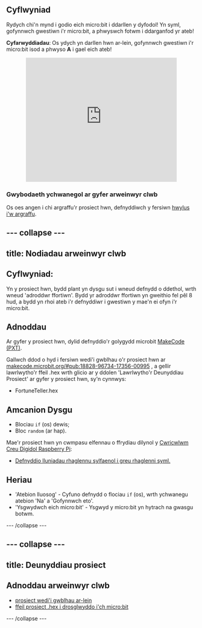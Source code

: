 ## Cyflwyniad

Rydych chi'n mynd i godio eich micro:bit i ddarllen y dyfodol! Yn syml, gofynnwch gwestiwn i'r micro:bit, a phwyswch fotwm i ddarganfod yr ateb!

**Cyfarwyddiadau**: Os ydych yn darllen hwn ar-lein, gofynnwch gwestiwn i'r micro:bit isod a phwyso **A** i gael eich ateb!

<div class="trinket" style="width:400px;margin: 0 auto;">
<div style="position:relative;height:0;padding-bottom:81.97%;overflow:hidden;"><iframe style="position:absolute;top:0;left:0;width:100%;height:100%;" src="https://makecode.microbit.org/---run?id=_X8jUAqb9mdfj" allowfullscreen="allowfullscreen" sandbox="allow-popups allow-scripts allow-same-origin" frameborder="0"></iframe></div>
</div>

### Gwybodaeth ychwanegol ar gyfer arweinwyr clwb

Os oes angen i chi argraffu'r prosiect hwn, defnyddiwch y fersiwn [hwylus i'w argraffu](https://projects.raspberrypi.org/en/projects/fortune-teller/print).

## \--- collapse \---

## title: Nodiadau arweinwyr clwb

## Cyflwyniad:

Yn y prosiect hwn, bydd plant yn dysgu sut i wneud defnydd o ddethol, wrth wneud 'adroddwr ffortiwn'. Bydd yr adroddwr ffortiwn yn gweithio fel pêl 8 hud, a bydd yn rhoi ateb i'r defnyddiwr i gwestiwn y mae'n ei ofyn i'r micro:bit.

## Adnoddau

Ar gyfer y prosiect hwn, dylid defnyddio'r golygydd microbit [MakeCode (PXT)](http://jumpto.cc/pxt-new).

Gallwch ddod o hyd i fersiwn wedi'i gwblhau o'r prosiect hwn ar [makecode.microbit.org/#pub:18828-96734-17356-00995](https://makecode.microbit.org/#pub:18828-96734-17356-00995) , a gellir lawrlwytho'r ffeil .hex wrth glicio ar y ddolen 'Lawrlwytho'r Deunyddiau Prosiect' ar gyfer y prosiect hwn, sy'n cynnwys:

* FortuneTeller.hex

## Amcanion Dysgu

* Blociau `if` (os) dewis;
* Bloc `random` (ar hap).

Mae'r prosiect hwn yn cwmpasu elfennau o ffrydiau dilynol y [Cwricwlwm Creu Digidol Raspberry Pi](http://rpf.io/curriculum):

* [Defnyddio lluniadau rhaglennu sylfaenol i greu rhaglenni syml.](https://www.raspberrypi.org/curriculum/programming/creator)

## Heriau

* 'Atebion lluosog' - Cyfuno defnydd o flociau `if` (os), wrth ychwanegu atebion 'Na' a 'Gofynnwch eto'.
* 'Ysgwydwch eich micro:bit' - Ysgwyd y micro:bit yn hytrach na gwasgu botwm.

\--- /collapse \---

## \--- collapse \---

## title: Deunyddiau prosiect

## Adnoddau arweinwyr clwb

* [prosiect wedi'i gwblhau ar-lein](https://makecode.microbit.org/#pub:18828-96734-17356-00995)
* [ffeil prosiect .hex i drosglwyddo i'ch micro:bit](resources/microbit-Fortune-Teller.hex)

\--- /collapse \---